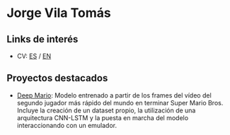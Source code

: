 # Jorge Vila Tomás

## Links de interés
- CV: [ES](/cv_es.md) / [EN](/cv_en.md)

## Proyectos destacados
- [Deep Mario](https://github.com/Jorgvt/Deep_Mario): Modelo entrenado a partir de los frames del vídeo del segundo jugador más rápido del mundo en terminar Super Mario Bros. Incluye la creación de un dataset propio, la utilización de una arquitectura CNN-LSTM y la puesta en marcha del modelo interaccionando con un emulador.